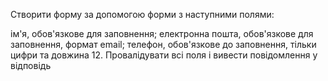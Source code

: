 Створити форму за допомогою форми з наступними полями:

ім'я, обов'язкове для заповнення;
електронна пошта, обов'язкове для заповнення, формат email;
телефон, обов'язкове до заповнення, тільки цифри та довжина 12.
Провалідувати всі поля і вивести повідомлення у відповідь